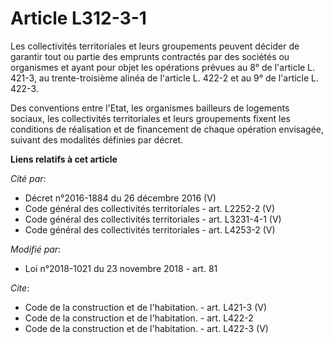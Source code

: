 # Article L312-3-1

Les collectivités territoriales et leurs groupements peuvent décider de garantir tout ou partie des emprunts contractés par
des sociétés ou organismes et ayant pour objet les opérations prévues au 8° de l'article L. 421-3, au trente-troisième alinéa
de l'article L. 422-2 et au 9° de l'article L. 422-3.

Des conventions entre l'Etat, les organismes bailleurs de logements sociaux, les collectivités territoriales et leurs
groupements fixent les conditions de réalisation et de financement de chaque opération envisagée, suivant des modalités
définies par décret.

**Liens relatifs à cet article**

_Cité par_:

  - Décret n°2016-1884 du 26 décembre 2016 (V)
  - Code général des collectivités territoriales - art. L2252-2 (V)
  - Code général des collectivités territoriales - art. L3231-4-1 (V)
  - Code général des collectivités territoriales - art. L4253-2 (V)

_Modifié par_:

  - Loi n°2018-1021 du 23 novembre 2018 - art. 81

_Cite_:

  - Code de la construction et de l'habitation. - art. L421-3 (V)
  - Code de la construction et de l'habitation. - art. L422-2
  - Code de la construction et de l'habitation. - art. L422-3 (V)
